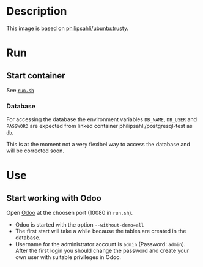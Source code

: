 # Description

This image is based on [philipsahli/ubuntu:trusty](https://registry.hub.docker.com/u/philipsahli/ubuntu/).

# Run

## Start container
   See [`run.sh`](run.sh)

### Database
   For accessing the database the environment variables `DB_NAME`, `DB_USER` and `PASSWORD` are expected from linked container philipsahli/postgresql-test as `db`.

   This is at the moment not a very flexibel way to access the database and will be corrected soon.

# Use

## Start working with Odoo
   Open [Odoo](http://localhost:10080) at the choosen port (10080 in `run.sh`). 

   * Odoo is started with the option `--without-demo=all`
   * The first start will take a while because the tables are created in the database.
   * Username for the administrator account is `admin` (Password: `admin`). After the first login you should change the password and create your own user with suitable privileges in Odoo.
